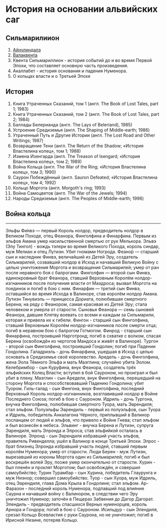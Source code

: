 # История на основании альвийских саг

## Сильмарилиион

1. [Айнулиндалэ](Эпос.%20Айнулиндалэ.md)
2. [Валаквента](Эпос.%20Валаквента.md)
3. Квента Сильмариллион - история событий до и во время Первой Эпохи, что составляет основную часть произведения.
4. Акаллабет - история основания и падения Нуменора.
5. О кольцах власти и о Третьей Эпохе

## История

1. Книга Утраченных Сказаний, том 1 (англ. The Book of Lost Tales, part 1; 1983)
2. Книга Утраченных Сказаний, том 2 (англ. The Book of Lost Tales, part 2; 1984)
3. Баллады Белерианда (англ. The Lays of Beleriand), 1985)
4. Устроение Средиземья (англ. The Shaping of Middle-earth; 1986)
5. Утраченный Путь и Другие Истории (англ. The Lost Road and Other Writings; 1987)
6. Возвращение Тени (англ. The Return of the Shadow; «История Властелина колец», том 1; 1988)
7. Измена Изенгарда (англ. The Treason of Isengard; «История Властелина колец», том 2; 1989)
8. Война Кольца (англ. The War of the Ring; «История Властелина колец», том 3; 1990)
9. Саурон Побеждённый (англ. Sauron Defeated; «История Властелина колец», том 4; 1992)
10. Кольцо Моргота (англ. Morgoth's ring; 1993)
11. Война Самоцветов (англ. The War of the Jewels; 1994)
12. Народы Средиземья (англ. The Peoples of Middle-earth; 1996)

## Война кольца

----

Эльфы
Фи́нвэ — первый Король нолдор, предводитель нолдор в Великом Походе, отец Феанора, Финголфина и Финарфина. Первым из эльфов Амана умер насильственной смертью от рук Мелькора.
Эльвэ (Элу Тингол) - вождь тэлери во время Великого Похода, король синдар, муж Мелиан и отец Лутиэн. Убит гномами Ногрода.
Феано́р — старший сын и наследник Финвэ, величайший из Детей Эру, создатель Сильмарилей, созвавший нолдор в Исход и начавший Великую Войну с целью уничтожения Моргота и возвращения Сильмарилей; умер от ран после неравного боя с балрогами.
Финголфин — второй сын Финвэ, единокровный брат Феанора, ставший Верховным Королём нолдор-изгнанников после получения власти от Маэдроса; вызвал Моргота на поединок и погиб в бою с ним.
Финарфин — третий сын Финвэ, оставшийся во время Исхода в Валиноре, став королём нолдор Амана.
Лутиэн Тинувиэль — принцесса Дориата, полюбившая смертного Берена; на ряду с Феанором, самая красивая из Детей Эру; стала человеком и умерла от старости.
Сыновья Феанора — семь сыновей Феанора, давшие Клятву воевать со всеми и каждым за Сильмарили, которая и привела их к гибели.
Фингон - старший сын Финголфина, ставший Верховным Королём нолдор-изгнанников после смерти отца; погиб в неравном бою с балрогом Готмогом.
Финрод - старший сын Финарфина, построивший Нарготронд; погиб в схватке с волком, спасая Берена (освобождён из чертогов Мандоса и живёт в Валиноре).
Тургон - второй сын Финголфина, построивший Гондолин; погиб при Падении Гондолина.
Галадриэль - дочь Финарфина, ушедшая в Исход с целью основать в Средиземье своё королевство.
Аредель - дочь Финголфина, жена Эола Тёмного Эльфа и мать Маэглина; случайно убита Эолом.
Келебримбор - сын Куруфина, внук Феанора, создатель трёх эльфийских Колец Власти; вступил в бой Сауроном, но проиграл и был убит в плену.
Маэглин - сын Аредели, внук Финголфина, перешедший на сторону Моргота и способствовавший Падению Гондолина; убит Туором.
Гиль-галад - сын Фингона, внук Финголфина, последний Верховный Король нолдор-изгнанников, возглавивший нолдор в Войне Последнего Союза; погиб в бою с Сауроном.
Идриль - дочь Тургона, внучка Финголфина, полюбившая смертного Туора, мать Эарендиля; стал эльфом.
Полуэльфы
Эарендиль - первый из полуэльфов, сын Туора и Идриль, победитель Анкалагона Чёрного, приплывший в Валинор посланцем от людей и эльфов, что привело к Войне Гнева; стал эльфом и был вознесён в небеса.
Эльвинг - внучка Берена и Лутиэн, супруга Эарендиля, мать Элронда и Элроса; став эльфийкой осталась в Валиноре.
Элронд - сын Эарендиля избравший участь эльфов, правитель Ривенделла; ушёл в Валинор в конце Третьей Эпохи.
Элрос - брат близнец Элронда избравший участь людей, ставший первым королём Нуменора; умер от старости.
Люди
Берен - муж Лутиэн, вырезавший из короны Моргота один из Сильмарилей; погиб и был воскрешён волей Эру, позже умер окончательно от старости.
Хурин - был пленён и проклят Морготом; был освобождён, и совершил самоубийство;
Турин Турамбар - сын Хурина, победитель Глаурунга и муж Ниэнор; совершил самоубийство.
Туор - сын Хуора, муж Идриль, отец Эарендиля, глава Дома Крыла в Гондолине; стал эльфом.
Ар-Фаразон - последний король Нуменора, подпавший под влияние Саурна и начавший войну с Валинором, в следствии чего Эру уничтожил Нуменор; заточён в Пещерах Забвения до Дагор Дагорат.
Элендиль - предводитель спасшихся Верных нуменорцев, король Арнора и Гондора; погиб в бою с Сауроном.
Исильдур - сын Элендиля, срезал Кольцо Всевластия с руки Саурона, но не уничтожил; погиб в Ирисной Низине, потеряв Кольцо.


